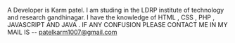 A Developer is Karm patel.
I am studing in the LDRP institute of technology and research gandhinagar.
I have the knowledge of HTML , CSS , PHP , JAVASCRIPT AND JAVA . 
IF ANY CONFUSION PLEASE CONTACT ME IN MY MAIL IS -- patelkarm1007@gmail.com 
